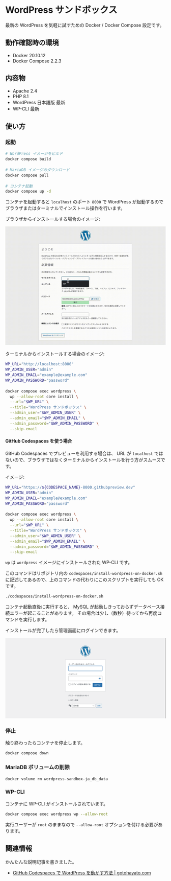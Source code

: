 # WordPress サンドボックス

最新の WordPress を気軽に試すための Docker / Docker Compose 設定です。

## 動作確認時の環境

- Docker 20.10.12
- Docker Compose 2.2.3

## 内容物

- Apache 2.4
- PHP 8.1
- WordPress 日本語版 最新
- WP-CLI 最新

## 使い方

### 起動

```bash
# WordPress イメージをビルド
docker compose build

# MariaDB イメージのダウンロード
docker compose pull

# コンテナ起動
docker compose up -d
```

コンテナを起動すると `localhost` のポート `8000` で WordPress が起動するのでブラウザまたはターミナルでインストール操作を行います。

ブラウザからインストールする場合のイメージ:

![ブラウザからインストール](./assets/screenrecording-setup.gif)

ターミナルからインストールする場合のイメージ:

```bash
WP_URL="http://localhost:8000"
WP_ADMIN_USER="admin"
WP_ADMIN_EMAIL="example@example.com"
WP_ADMIN_PASSWORD="password"

docker compose exec wordpress \
  wp --allow-root core install \
  --url="$WP_URL" \
  --title="WordPress サンドボックス" \
  --admin_user="$WP_ADMIN_USER" \
  --admin_email="$WP_ADMIN_EMAIL" \
  --admin_password="$WP_ADMIN_PASSWORD" \
  --skip-email
```

#### GitHub Codespaces を使う場合

GitHub Codespaces でプレビューを利用する場合は、 URL が `localhost` ではないので、ブラウザではなくターミナルからインストールを行う方がスムーズです。

イメージ:

```bash
WP_URL="https://${CODESPACE_NAME}-8000.githubpreview.dev"
WP_ADMIN_USER="admin"
WP_ADMIN_EMAIL="example@example.com"
WP_ADMIN_PASSWORD="password"

docker compose exec wordpress \
  wp --allow-root core install \
  --url="$WP_URL" \
  --title="WordPress サンドボックス" \
  --admin_user="$WP_ADMIN_USER" \
  --admin_email="$WP_ADMIN_EMAIL" \
  --admin_password="$WP_ADMIN_PASSWORD" \
  --skip-email
```

`wp` は `wordpress` イメージにインストールされた WP-CLI です。

このコマンドはリポジトリ内の `codespaces/install-wordpress-on-docker.sh` に記述してあるので、上のコマンドの代わりにこのスクリプトを実行しても OK です。

```bash
./codespaces/install-wordpress-on-docker.sh
```

コンテナ起動直後に実行すると、 MySQL が起動しきっておらずデータベース接続エラーが起こることがあります。
その場合は少し（数秒）待ってから再度コマンドを実行します。

インストールが完了したら管理画面にログインできます。

![ログイン](./assets/screenshot-login.png)

### 停止

触り終わったらコンテナを停止します。

```bash
docker compose down
```

### MariaDB ボリュームの削除

```bash
docker volume rm wordpress-sandbox-ja_db_data
```

### WP-CLI

コンテナに WP-CLI がインストールされています。

```bash
docker compose exec wordpress wp --allow-root
```

実行ユーザーが `root` のままなので `--allow-root` オプションを付ける必要があります。

## 関連情報

かんたんな説明記事を書きました。

- [GitHub Codespaces で WordPress を動かす方法
 | gotohayato.com](https://gotohayato.com/content/543/)
